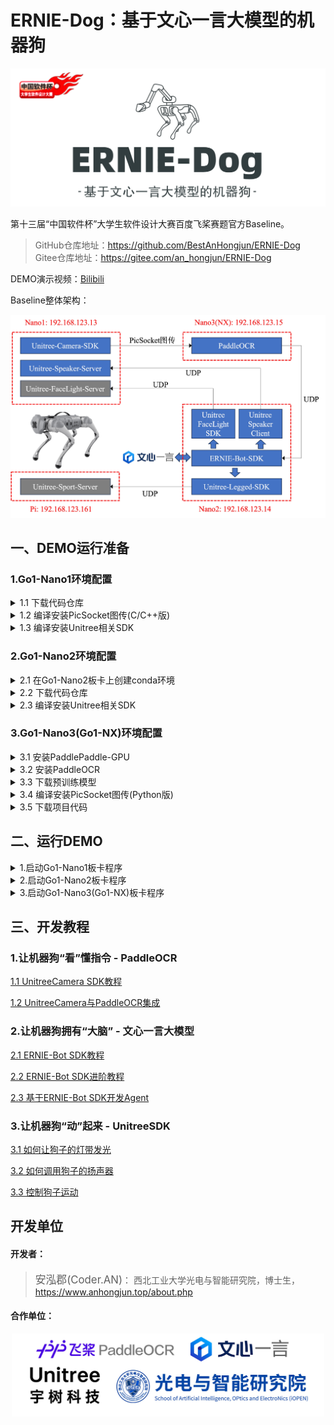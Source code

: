 # ERNIE-Dog：基于文心一言大模型的机器狗

<div align="center">
<img src="./attach/logo.jpg" width="700px">
</div>

第十三届“中国软件杯”大学生软件设计大赛百度飞桨赛题官方Baseline。

> GitHub仓库地址：https://github.com/BestAnHongjun/ERNIE-Dog \
> Gitee仓库地址：https://gitee.com/an_hongjun/ERNIE-Dog

DEMO演示视频：[Bilibili](https://www.bilibili.com/video/BV1dp421R7Bj/)

Baseline整体架构：

<div align="center">
<img src="./attach/framework.jpg" width="800px">
</div>

## 一、DEMO运行准备

### 1.Go1-Nano1环境配置

<details>
<summary>1.1 下载代码仓库</summary>

连接进入Go1-Nano1板卡。

```sh
ssh unitree@192.168.123.13
```

下载代码仓库。

```sh
# 下载到home目录
cd ~

# 克隆Git仓库
git clone https://github.com/BestAnHongjun/ERNIE-Dog.git

# 如遇到网络问题，可由Gitee码云平台下载
# git clone https://gitee.com/an_hongjun/ERNIE-Dog.git
```

> 如果在Go1板卡上遇到HTTPS证书相关问题问题，一般是由系统时间不准确导致的，执行如下指令自动同步系统时间：
```sh
sudo ntpdate ntp.aliyun.com
```
**记得每次开机都执行上述命令同步时间**。当你遇到不限于以下问题时，都有可能是时间问题导致的：
* 通过wget、git、curl等下载文件失败，通常涉及https协议握手；
* CMake编译失败。表现为命令行中好像已经编译完成了，但实际上没有更新二进制文件。因为CMake会比较缓存中的二进制文件和新生成的二进制文件的时间，如果编译目录中存在一个“未来“的文件，它会认为你已经编译成功了。

</details>

<details>
<summary>1.2 编译安装PicSocket图传(C/C++版)</summary>

下载PicSocket代码仓库。

```sh
# 下载PicSocket到home目录
cd ~

# 克隆Git仓库
git clone https://github.com/BestAnHongjun/PicSocket.git

# 如遇到网络问题，可由Gitee码云平台下载
# git clone https://gitee.com/an_hongjun/PicSocket.git
```

切换到v0.0.2分支。
```sh
cd ~/PicSocket
git checkout v0.0.2
```

编译并安装。
```sh
cd ~/PicSocket
mkdir build
cd build
cmake ..
make -j4 
make install
```

执行完上述命令后，会将PicSocket相关组件安装到`~/PicSocket/install`文件夹。

</details>

<details>
<summary>1.3 编译安装Unitree相关SDK</summary>

编译安装宇树相机SDK

```sh
# 进入项目主目录
cd ~/ERNIE-Dog

# 执行一键编译安装脚本
./Go1_Bot/build_camera_sdk.sh
```

**注意**：如果您按照上述教程，将`PicSocket`安装到了`~/PicSocket/install`文件夹，即`/home/unitree/PicSocket/install`文件夹，则不需要作任何修改。如果您未按照教程安装到该文件夹，请修改`ERNIE-Dog/Go1_Bot/CameraSDK/CMakeLists.txt`中的相关路径。

</details>

### 2.Go1-Nano2环境配置

<details>
<summary>2.1 在Go1-Nano2板卡上创建conda环境</summary>

连接Go1-Nano2板卡。

```sh
ssh unitree@192.168.123.14
```

安装Miniforge。
> **关于为什么要装`Miniforge`**：调用文心一言`ERNIE-Bot`时需要安装`erniebot`包，该包要求的最低Python解释器版本为`Python>=3.8`，而`Go1-Nano2`预装的Python解释器版本为3.6，同时为了避免后续过程的其他麻烦（比如环境依赖冲突），因此安装`conda`环境。 \
> 说到`conda`环境，很多童鞋第一反应是和PC端一样安装`Anaconda`，但`Anaconda`过于庞大了，本身`Nano`空间就不太够。遂想到安装`Miniconda`。 \
> 哈哈，很遗憾，笔者尝试过了，`Nano`上安装`Miniconda`会不兼容（报错：Illegal instruction），遂使用代替方案`Miniforge`。

> *PS:有佬有其他solution可以用自己的方法，本`baseline`面向各水平广大群体。*\
> *PS:虽然`Nano`上不能安装`Miniconda`，但笔者尝试过在`NX`上是可以安装`Miniconda`的。*

```sh
# 创建文件夹
mkdir -p ~/miniforge

# 下载Miniforge安装包
wget https://gitee.com/an_hongjun/miniforge/releases/download/v23.11.0/Miniforge3-Linux-aarch64.sh -O ~/miniforge/miniforge.sh

# 安装Miniforge
bash ~/miniforge/miniforge.sh -b -u -p ~/miniforge

# 删除安装包
rm -rf ~/miniforge/miniforge.sh

# 初始化Miniforge环境
~/miniforge/bin/conda init bash
source ~/.bashrc
```

这时你的命令行前面应该有小括号了`(base)`。

```sh
# 创建虚拟环境
conda create -n ernie_dog python=3.10

# 激活虚拟环境
conda activate ernie_dog
```
这时，命令行前面的小括号应该变成`(ernie_dog)`了，表示当前已经进入`ernie_dog`环境。

后面再执行相关代码时，记得确保在`ernie_dog`环境中。尤其是重启终端窗口之后，会默认以基础环境`base`启动。可参考以下命令：

```sh
# 创建新的虚拟环境
conda create -n <your-env-name> python=3.x

# 激活虚拟环境
conda activate <your-env-name>

# 退出虚拟环境
conda deactivate

# 删除虚拟环境
conda remove -n <your-env-name> --all # 慎用，不可逆！
```

</details>

<details>
<summary>2.2 下载代码仓库</summary>

下载Baseline代码仓库

```sh
# 下载到Home目录
cd ~

# 克隆Git仓库
git clone https://github.com/BestAnHongjun/ERNIE-Dog.git

# 如遇到网络问题，可由Gitee码云平台下载
# git clone https://gitee.com/an_hongjun/ERNIE-Dog.git
```

安装依赖项
* 注意确保你已经进入`conda`虚拟环境。

```sh
# 进入仓库主目录
cd ERNIE-Dog

# 安装依赖项
python -m pip install -r requirements-nano2.txt
```

</details>

<details>
<summary>2.3 编译安装Unitree相关SDK</summary>

编译安装宇树运动SDK

```sh
# 进入项目主目录
cd ~/ERNIE-Dog

# 执行一键编译安装脚本
./Go1_Bot/build_legged_sdk.sh
```

编译安装宇树灯带SDK

```sh
# 进入项目主目录
cd ~/ERNIE-Dog

# 执行一键编译安装脚本
./Go1_Bot/build_light_sdk.sh
```

</details>

### 3.Go1-Nano3(Go1-NX)环境配置

<details>
<summary>3.1 安装PaddlePaddle-GPU</summary>

进入Go1-Nano3(Go1-NX)板卡。

```sh
ssh unitree@192.168.123.15
```

下载PaddlePaddle-GPU安装包。

**注意**：该Python包是针对JetPack4.5定制的，小白请勿在`conda`环境中使用。大佬如果想在`conda`环境中使用请自行使用骚操作解决。

```sh
# 进入下载目录
cd ~/Downloads

# NX版执行如下命令
wget https://paddle-inference-lib.bj.bcebos.com/2.3.2/python/Jetson/jetpack4.5_gcc7.5/xavier/paddlepaddle_gpu-2.3.2-cp36-cp36m-linux_aarch64.whl
# Nano版执行如下命令
wget https://paddle-inference-lib.bj.bcebos.com/2.3.2/python/Jetson/jetpack4.5_gcc7.5/nano/paddlepaddle_gpu-2.3.2-cp36-cp36m-linux_aarch64.whl
```

安装PaddlePaddle-GPU。
```sh
pip3 install paddlepaddle_gpu-2.3.2-cp36-cp36m-linux_aarch64.whl
```

使用vim编辑`~/.bashrc`:

```sh
vim ~/.bashrc
```

在最后一行添加：
```sh
export OPENBLAS_CORETYPE=ARMV8
```

激活环境变量：

```sh
source ~/.bashrc
```

使用解释器方式运行python，看一下是否安装成功：

```sh
python3
```

```py
import paddle
```

以下为安装成功的正常状态：
![](./attach/paddle.jpg)

</details>

<details>
<summary>3.2 安装PaddleOCR</summary>

下载PaddleOCR代码仓库。

```sh
cd ~
git clone https://github.com/PaddlePaddle/PaddleOCR
```

切换分支。

```sh
cd ~/PaddleOCR
git checkout release/2.6
```

注意执行`git checkout release/2.6`切换到2.6版本分支。在2.7+版本中，`requirements.txt`中的一项`Pillow>=10.0.0`，`Python3.6`无法支持……

编辑`requirements.txt`，将最后一行`PyMuPDF`注释掉，同时添加一行新的`python-bidi`。

```sh
# PyMuPDF<1.21.0
python-bidi
```

安装依赖项。

```sh
pip3 install -r requirements.txt
```

`pip3 install`这一步耗时比较长，请将狗子充满电进行，或外接电源。

</details>

<details>
<summary>3.3 下载预训练模型</summary>

下载并解压PPOCRv3模型

```sh
cd ~/PaddleOCR
mkdir pretrain_models
cd pretrain_models

wget https://paddleocr.bj.bcebos.com/PP-OCRv3/chinese/ch_PP-OCRv3_det_infer.tar
wget https://paddleocr.bj.bcebos.com/PP-OCRv3/chinese/ch_PP-OCRv3_rec_infer.tar
tar xf ch_PP-OCRv3_det_infer.tar
tar xf ch_PP-OCRv3_rec_infer.tar
```

运行demo测试：

```sh
python3 tools/infer/predict_system.py \
    --det_model_dir=./pretrain_models/ch_PP-OCRv3_det_infer/ \
    --rec_model_dir=./pretrain_models/ch_PP-OCRv3_rec_infer/ \
    --image_dir=./doc/imgs/ \
    --use_gpu=True \
    --rec_image_shape="3,48,320"
```

运行结果将保存于`./inference_results`文件夹下。

</details>

<details>
<summary>3.4 编译安装PicSocket图传(Python版)</summary>

下载PicSocket代码仓库。

```sh
# 下载PicSocket到home目录
cd ~

# 克隆Git仓库
git clone https://github.com/BestAnHongjun/PicSocket.git

# 如遇到网络问题，可由Gitee码云平台下载
# git clone https://gitee.com/an_hongjun/PicSocket.git
```

切换到v0.0.2分支。
```sh
cd ~/PicSocket
git checkout v0.0.2
```

编译并安装。
```sh
cd ~/PicSocket
mkdir build
cd build
cmake .. -DPYTHON_BUILD=TRUE # 注意这里和Nano1不一样！
make -j4 
# 注意这里也和Nano1不一样，不需要make install
```

安装Python模块。

```sh
cd ~/PicSocket
pip3 install -e .
```

</details>

<details>
<summary>3.5 下载项目代码</summary>

```sh
cd ~/PaddleOCR
wget https://gitee.com/an_hongjun/ERNIE-Dog/raw/master/demo_nano3_nx.py
```

</details>


## 二、运行DEMO

<details>
<summary>1.启动Go1-Nano1板卡程序</summary>

由终端连接Go1-Nano1；

```sh
ssh unitree@192.168.123.13
```

进入项目目录。

```sh
cd ~/ERNIE-Dog
```

运行扬声器服务程序。

```sh
python3 Go1_Bot/SoundServer.py
```

此终端保留，新开一个终端，连接Go1-Nano1。

```sh
ssh unitree@192.168.123.13
```

进入项目目录。

```sh
cd ~/ERNIE-Dog
```

运行摄像头推流程序。

```sh
./demo_nano1.sh
```

保留该终端。

</details>

<details>
<summary>2.启动Go1-Nano2板卡程序</summary>

新开一个终端，连接Go1-Nano2。

```sh
ssh unitree@192.168.123.14
```

进入项目目录。

```sh
cd ~/ERNIE-Dog
```

激活`conda`环境。

```sh
conda activate ernie_dog
```

同步时钟。

```sh
sudo ntpdate ntp.aliyun.com
```

将文心一言的token导入环境变量。

```sh
export ERNIE_BOT_TOKEN=<your-token>
```

注意将<your-token>替换成你的文心一言大模型的token，[参考此文](https://ai.baidu.com/ai-doc/AISTUDIO/slmkadt9z)。

运行ERNIE-Bot程序。

```sh
python3 demo_nano2.py
```

保留该终端。

</details>

<details>
<summary>3.启动Go1-Nano3(Go1-NX)板卡程序</summary>

新开一个终端，连接Go1-Nano3(Go1-NX)。

```sh
ssh unitree@192.168.123.15
```

进入PaddleOCR目录。

```sh
cd ~/PaddleOCR
```

运行PaddleOCR程序。

```sh
python3 demo_nano3_nx.py
```

</details>

## 三、开发教程

### 1.让机器狗“看”懂指令 - PaddleOCR

[1.1 UnitreeCamera SDK教程](./doc/chapter1.1.md)

[1.2 UnitreeCamera与PaddleOCR集成](./doc/chapter1.2.md)

### 2.让机器狗拥有“大脑” - 文心一言大模型

[2.1 ERNIE-Bot SDK教程](https://aistudio.baidu.com/projectdetail/6779542)

[2.2 ERNIE-Bot SDK进阶教程](https://aistudio.baidu.com/projectdetail/6779597)

[2.3 基于ERNIE-Bot SDK开发Agent](./doc/chapter2.3.md)

### 3.让机器狗“动”起来 - UnitreeSDK

[3.1 如何让狗子的灯带发光](./doc/chapter3.1.md)

[3.2 如何调用狗子的扬声器](./doc/chapter3.2.md)

[3.3 控制狗子运动](./doc/chapter3.3.md)

## 开发单位
#### 开发者：
> <big>安泓郡(Coder.AN)</big>： 西北工业大学光电与智能研究院，博士生，https://www.anhongjun.top/about.php

#### 合作单位：


<div align="center">
<img src="./attach/work.jpg" width="500px" >
</div>



